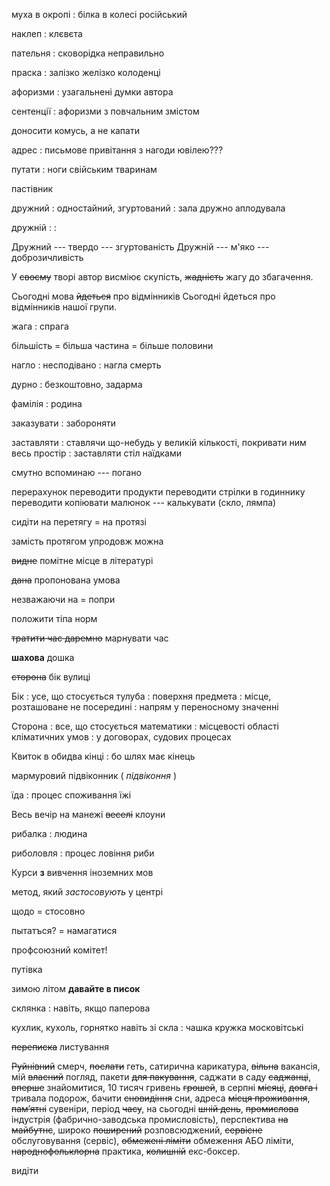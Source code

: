 муха в окропі
: білка в колесі російський

наклеп
: клєвєта

пательня
: сковорідка неправильно

праска
: залізко желізко колоденці

афоризми
: узагальнені думки автора

сентенції
: афоризми з повчальним змістом

доносити комусь, а не капати

адрес
: письмове привітання з нагоди ювілею???

путати
: ноги свійським тваринам

пастівник

дружний
: одностайний, згуртований
: зала дружно аплодувала

дружній
:
:

Дружний --- твердо --- згуртованість
Дружній --- м'яко --- доброзичливість

У ~~своєму~~ творі автор висміює
скупість, ~~жадність~~ жагу до збагачення.

Сьогодні мова ~~йдеться~~ про відмінників
Сьогодні йдеться про відмінників
нашої групи.

жага
: спрага

більшість = більша частина = більше половини

нагло
: несподівано
: нагла смерть

дурно
: безкоштовно, задарма

фамілія
: родина

заказувати
: забороняти

заставляти
: ставлячи що-небудь у великій кількості, покривати ним весь простір
: заставляти стіл наїдками

смутно вспоминаю --- погано

перерахунок
переводити продукти
переводити стрілки в годиннику
переводити копіювати малюнок --- калькувати (скло, лямпа)

сидіти на перетягу = на протязі

замість протягом упродовж можна

~~видне~~ помітне місце в літературі

~~дана~~ пропонована умова

незважаючи на = попри

положити тіпа норм

~~тратити час даремно~~ марнувати час

**шахова** дошка

~~сторона~~ бік вулиці

Бік
: усе, що стосується тулуба
: поверхня предмета
: місце, розташоване не посередині
: напрям у переносному значенні

Сторона
: все, що стосується математики
: місцевості області кліматичних умов
: у договорах, судових процесах

Квиток в обидва кінці
: бо шлях має кінець

мармуровий підвіконник ( *підвіконня* )

їда
: процес споживання їжі

Весь вечір на манежі ~~веселі~~ клоуни

рибалка
: людина

риболовля
: процес ловіння риби

Курси **з** вивчення іноземних мов

метод, який *застосовують* у центрі

щодо = стосовно

пытатъся? = намагатися

профсоюзний комітет!

путівка

зимою літом **давайте в писок**

склянка
: навіть, якщо паперова

кухлик, кухоль, горнятко навіть зі скла
: чашка кружка московітські

~~переписка~~ листування

~~Руйнівний~~ смерч, ~~послати~~ геть, сатирична карикатура, ~~вільна~~ вакансія,
мій ~~власний~~ погляд, пакети ~~для пакування~~, саджати в саду ~~саджанці~~, ~~вперше~~
знайомитися, 10 тисяч гривень ~~грошей~~, в серпні ~~місяці~~, ~~довга і~~ тривала
подорож, бачити ~~сновидіння~~ сни, адреса ~~місця проживання~~, ~~пам’ятні~~ сувеніри,
період ~~часу~~, на сьогодні ~~шній день~~, ~~промислова~~ індустрія (фабрично-заводська промисловість), перспектива ~~на
майбутнє~~, широко ~~поширений~~ розповсюджений, ~~сервісне~~ обслуговування (сервіс), ~~обмежені ліміти~~ обмеження АБО ліміти,
~~народнофольклорна~~ практика, ~~колишній~~ екс-боксер.

видіти
